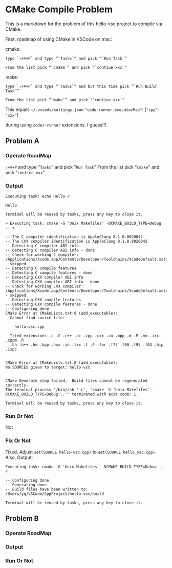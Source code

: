 # CMake Compile Problem
This is a markdown for the problem of this hello-vsc project to compile via CMake.

First, roadmap of using CMake in VSCode on mac:

cmake:

    type `⇧+⌘+P` and type “`Tasks`” and pick “`Run Task`”

    From the list pick “`cmake`” and pick "`contiue xxx`"

make:

    type `⇧+⌘+P` and type “`Tasks`” and but this time pick “`Run Build Task`”

    From the list pick “`make`” and pick "`contiue xxx`"

This equals `~/.vscode/settings.json` `"code-runner.executorMap"`: [`"cpp": "xxx"`] 

during using `coder-runner` extensions. I guess!!!

## Problem A

### Operate RoadMap
`⇧+⌘+P` and type “`Tasks`” and pick “`Run Task`”
From the list pick “`cmake`” and pick "`contiue xxx`"
### Output

    Executing task: echo Hello <

    Hello

    Terminal will be reused by tasks, press any key to close it.

    > Executing task: cmake -G 'Unix Makefiles' -DCMAKE_BUILD_TYPE=Debug .. <

    -- The C compiler identification is AppleClang 8.1.0.8020042
    -- The CXX compiler identification is AppleClang 8.1.0.8020042
    -- Detecting C compiler ABI info
    -- Detecting C compiler ABI info - done
    -- Check for working C compiler: /Applications/Xcode.app/Contents/Developer/Toolchains/XcodeDefault.xctoolchain/usr/bin/cc - skipped
    -- Detecting C compile features
    -- Detecting C compile features - done
    -- Detecting CXX compiler ABI info
    -- Detecting CXX compiler ABI info - done
    -- Check for working CXX compiler: /Applications/Xcode.app/Contents/Developer/Toolchains/XcodeDefault.xctoolchain/usr/bin/c++ - skipped
    -- Detecting CXX compile features
    -- Detecting CXX compile features - done
    -- Configuring done
    CMake Error at CMakeLists.txt:8 (add_executable):
      Cannot find source file:

        hello-vsc.cpp

      Tried extensions .c .C .c++ .cc .cpp .cxx .cu .mpp .m .M .mm .ixx .cppm .h
      .hh .h++ .hm .hpp .hxx .in .txx .f .F .for .f77 .f90 .f95 .f03 .hip .ispc


    CMake Error at CMakeLists.txt:8 (add_executable):
    No SOURCES given to target: hello-vsc


    CMake Generate step failed.  Build files cannot be regenerated correctly.
    The terminal process "/bin/zsh '-c', 'cmake -G 'Unix Makefiles' -DCMAKE_BUILD_TYPE=Debug ..'" terminated with exit code: 1.

    Terminal will be reused by tasks, press any key to close it.

### Run Or Not
Not
### Fix Or Not
Fixed. 
Adjust `set(SOURCE hello-vsc.cpp)` to `set(SOURCE hello_vsc.cpp)`.
Also, 
Output:

    Executing task: cmake -G 'Unix Makefiles' -DCMAKE_BUILD_TYPE=Debug .. <

    -- Configuring done
    -- Generating done
    -- Build files have been written to: /Users/yq/VSCode/CppProject/hello-vsc/build

    Terminal will be reused by tasks, press any key to close it.
## Problem B

### Operate RoadMap

### Output

### Run Or Not



